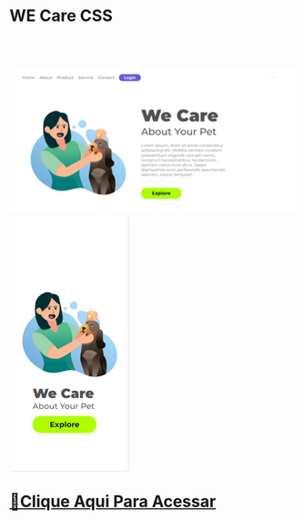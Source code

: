 <h1>WE Care CSS<h1>
<br>
<img src="https://raw.githubusercontent.com/ViniFerAlbuquerque/WE-Care-CSS/993be048025c3f155c26563ade253318dc0dead7/We%20Care.jpeg">
<img src="https://raw.githubusercontent.com/ViniFerAlbuquerque/WE-Care-CSS/993be048025c3f155c26563ade253318dc0dead7/We%20Care%20Mobile.png">

 [🔗Clique Aqui Para Acessar](https://viniferalbuquerque.github.io/WE-Care-CSS/)
